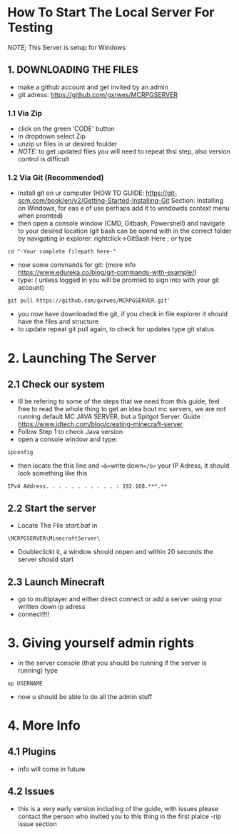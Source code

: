 # How To Start The Local Server For Testing

*NOTE;* This Server is setup for Windows

## 1. DOWNLOADING THE FILES

- make a github account and get invited by an admin
- git adress: https://github.com/gxrwes/MCRPGSERVER

### 1.1 Via Zip

- click on the green 'CODE' button
- in dropdown select Zip
- unzip ur files in ur desired foulder
- *NOTE:* to get updated files you will need to repeat thsi step, also version control is difficult

### 1.2 Via Git (Recommended)

- install git on ur computer (HOW TO GUIDE: https://git-scm.com/book/en/v2/Getting-Started-Installing-Git   Section: Installing on Windows, for eas e of use perhaps add it to windowds context menu when promted)
- then open a console window (CMD, Gitbash, Powershell) and navigate to your desired location (git bash can be opend with in the correct folder by navigating in explorer: rightclick->GitBash Here ; or type

```
cd "-Your complete filepath here-" 
```

- now some commands for git: (more info https://www.edureka.co/blog/git-commands-with-example/)
- type: ( unless logged in you will be promted to sign into with your git account)

```
git pull https://github.com/gxrwes/MCRPGSERVER.git'
```

- you now have downloaded the git, if you check in file explorer it should have the files and structure
- to update repeat git pull again, to check for updates type git status

# 2. Launching The Server

## 2.1 Check our system

- Ill be refering to some of the steps that we need from this guide, feel free to read the whole thing to get an idea bout mc servers, we are not running default MC JAVA SERVER, but a Spitgot Server. Guide : https://www.idtech.com/blog/creating-minecraft-server
- Follow Step 1 to check Java version
- open a console window and type:

```
ipconfig
```

- then locate the this line and `<b>`write down`</b>` your IP Adress, it should look something like this

```
IPv4 Address. . . . . . . . . . . : 192.168.***.**
```

## 2.2 Start the server

- Locate The File *start.bat* in

```
\MCRPGSERVER\MinecraftServer\
```

- Doubleclickt it, a window should oopen and within 20 seconds the server should start

## 2.3 Launch Minecraft

- go to multiplayer and either direct connect or add a server using your written down ip adress
- connect!!!!

# 3. Giving yourself admin rights

- in the server console (that you should be running if the server is running) type

```
op USERNAME
```

- now u should be able to do all the admin stuff

# 4. More Info

## 4.1 Plugins

- info will come in future

## 4.2 Issues

- this is a very early version including of the guide, with issues please contact the person who invited you to this thing in the first plalce
  -rip issue section
